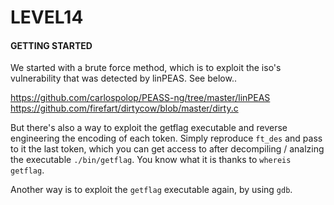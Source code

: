 <h1>LEVEL14</h1>

<h4>GETTING STARTED</h4>

We started with a brute force method, which is to exploit the iso's vulnerability that was detected by linPEAS. See below.. 

https://github.com/carlospolop/PEASS-ng/tree/master/linPEAS
https://github.com/firefart/dirtycow/blob/master/dirty.c

But there's also a way to exploit the getflag executable and reverse engineering the encoding of each token. Simply reproduce `ft_des` and pass to it the last token, which you can get access to after decompiling / analzing the executable `./bin/getflag`. You know what it is thanks to `whereis getflag`.

Another way is to exploit the `getflag` executable again, by using `gdb`. 
